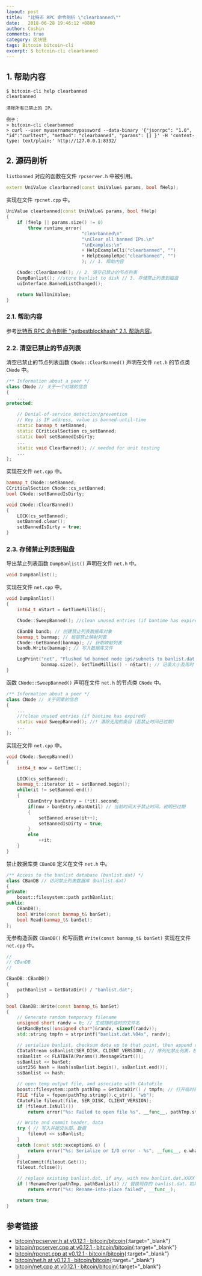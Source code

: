 ```yaml
---
layout: post
title:  "比特币 RPC 命令剖析 \"clearbanned\""
date:   2018-06-28 19:46:12 +0800
author: Coshin
comments: true
category: 区块链
tags: Bitcoin bitcoin-cli
excerpt: $ bitcoin-cli clearbanned
---
```

## 1. 帮助内容

```shell
$ bitcoin-cli help clearbanned
clearbanned

清除所有已禁止的 IP。

例子：
> bitcoin-cli clearbanned
> curl --user myusername:mypassword --data-binary '{"jsonrpc": "1.0", "id":"curltest", "method": "clearbanned", "params": [] }' -H 'content-type: text/plain;' http://127.0.0.1:8332/
```

## 2. 源码剖析

`listbanned` 对应的函数在文件 `rpcserver.h` 中被引用。

```cpp
extern UniValue clearbanned(const UniValue& params, bool fHelp);
```

实现在文件 `rpcnet.cpp` 中。

```cpp
UniValue clearbanned(const UniValue& params, bool fHelp)
{
    if (fHelp || params.size() != 0)
        throw runtime_error(
                            "clearbanned\n"
                            "\nClear all banned IPs.\n"
                            "\nExamples:\n"
                            + HelpExampleCli("clearbanned", "")
                            + HelpExampleRpc("clearbanned", "")
                            ); // 1. 帮助内容

    CNode::ClearBanned(); // 2. 清空已禁止的节点列表
    DumpBanlist(); //store banlist to disk // 3. 存储禁止列表到磁盘
    uiInterface.BannedListChanged();

    return NullUniValue;
}
```

### 2.1. 帮助内容

参考[比特币 RPC 命令剖析 "getbestblockhash" 2.1. 帮助内容](/blog/2018/05/bitcoin-rpc-command-getbestblockhash.html#21-帮助内容)。

### 2.2. 清空已禁止的节点列表

清空已禁止的节点列表函数 `CNode::ClearBanned()` 声明在文件 `net.h` 的节点类 `CNode` 中。

```cpp
/** Information about a peer */
class CNode // 关于一个对端的信息
{
    ...
protected:

    // Denial-of-service detection/prevention
    // Key is IP address, value is banned-until-time
    static banmap_t setBanned;
    static CCriticalSection cs_setBanned;
    static bool setBannedIsDirty;
    ...
    static void ClearBanned(); // needed for unit testing
    ...
};
```

实现在文件 `net.cpp` 中。

```cpp
banmap_t CNode::setBanned;
CCriticalSection CNode::cs_setBanned;
bool CNode::setBannedIsDirty;

void CNode::ClearBanned()
{
    LOCK(cs_setBanned);
    setBanned.clear();
    setBannedIsDirty = true;
}
```

### 2.3. 存储禁止列表到磁盘

导出禁止列表函数 `DumpBanlist()` 声明在文件 `net.h` 中。

```cpp
void DumpBanlist();
```

实现在文件 `net.cpp` 中。

```cpp
void DumpBanlist()
{
    int64_t nStart = GetTimeMillis();

    CNode::SweepBanned(); //clean unused entries (if bantime has expired)

    CBanDB bandb; // 创建禁止列表数据库对象
    banmap_t banmap; // 局部禁止映射列表
    CNode::GetBanned(banmap); // 获取映射列表
    bandb.Write(banmap); // 写入数据库文件

    LogPrint("net", "Flushed %d banned node ips/subnets to banlist.dat  %dms\n",
             banmap.size(), GetTimeMillis() - nStart); // 记录大小及用时
}
```

函数 `CNode::SweepBanned()` 声明在文件 `net.h` 的节点类 `CNode` 中。

```cpp
/** Information about a peer */
class CNode // 关于同辈的信息
{
    ...
    //!clean unused entries (if bantime has expired)
    static void SweepBanned(); //! 清除无用的条目（若禁止时间已过期）
    ...
};
```

实现在文件 `net.cpp` 中。

```cpp
void CNode::SweepBanned()
{
    int64_t now = GetTime();

    LOCK(cs_setBanned);
    banmap_t::iterator it = setBanned.begin();
    while(it != setBanned.end())
    {
        CBanEntry banEntry = (*it).second;
        if(now > banEntry.nBanUntil) // 当前时间大于禁止时间，说明已过期
        {
            setBanned.erase(it++);
            setBannedIsDirty = true;
        }
        else
            ++it;
    }
}
```

禁止数据库类 `CBanDB` 定义在文件 `net.h` 中。

```cpp
/** Access to the banlist database (banlist.dat) */
class CBanDB // 访问禁止列表数据库（banlist.dat）
{
private:
    boost::filesystem::path pathBanlist;
public:
    CBanDB();
    bool Write(const banmap_t& banSet);
    bool Read(banmap_t& banSet);
};
```

无参构造函数 `CBanDB()` 和写函数 `Write(const banmap_t& banSet)` 实现在文件 `net.cpp` 中。

```cpp
//
// CBanDB
//

CBanDB::CBanDB()
{
    pathBanlist = GetDataDir() / "banlist.dat";
}

bool CBanDB::Write(const banmap_t& banSet)
{
    // Generate random temporary filename
    unsigned short randv = 0; // 生成随机临时的文件名
    GetRandBytes((unsigned char*)&randv, sizeof(randv));
    std::string tmpfn = strprintf("banlist.dat.%04x", randv);

    // serialize banlist, checksum data up to that point, then append csum
    CDataStream ssBanlist(SER_DISK, CLIENT_VERSION); // 序列化禁止列表，校验和数据到那一点，然后追加校验和
    ssBanlist << FLATDATA(Params().MessageStart());
    ssBanlist << banSet;
    uint256 hash = Hash(ssBanlist.begin(), ssBanlist.end());
    ssBanlist << hash;

    // open temp output file, and associate with CAutoFile
    boost::filesystem::path pathTmp = GetDataDir() / tmpfn; // 打开临时输出文件，并关联 CAutoFile
    FILE *file = fopen(pathTmp.string().c_str(), "wb");
    CAutoFile fileout(file, SER_DISK, CLIENT_VERSION);
    if (fileout.IsNull())
        return error("%s: Failed to open file %s", __func__, pathTmp.string());

    // Write and commit header, data
    try { // 写入并提交头部，数据
        fileout << ssBanlist;
    }
    catch (const std::exception& e) {
        return error("%s: Serialize or I/O error - %s", __func__, e.what());
    }
    FileCommit(fileout.Get());
    fileout.fclose();

    // replace existing banlist.dat, if any, with new banlist.dat.XXXX
    if (!RenameOver(pathTmp, pathBanlist)) // 替换现存的 banlist.dat，如果存在，使用新的 banlist.dat.XXXX
        return error("%s: Rename-into-place failed", __func__);

    return true;
}
```

## 参考链接

* [bitcoin/rpcserver.h at v0.12.1 · bitcoin/bitcoin](https://github.com/bitcoin/bitcoin/blob/v0.12.1/src/rpcserver.h){:target="_blank"}
* [bitcoin/rpcserver.cpp at v0.12.1 · bitcoin/bitcoin](https://github.com/bitcoin/bitcoin/blob/v0.12.1/src/rpcserver.cpp){:target="_blank"}
* [bitcoin/rpcnet.cpp at v0.12.1 · bitcoin/bitcoin](https://github.com/bitcoin/bitcoin/blob/v0.12.1/src/rpcnet.cpp){:target="_blank"}
* [bitcoin/net.h at v0.12.1 · bitcoin/bitcoin](https://github.com/bitcoin/bitcoin/blob/v0.12.1/src/net.h){:target="_blank"}
* [bitcoin/net.cpp at v0.12.1 · bitcoin/bitcoin](https://github.com/bitcoin/bitcoin/blob/v0.12.1/src/net.cpp){:target="_blank"}
